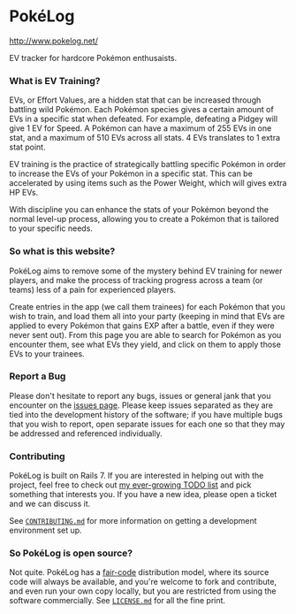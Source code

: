 # PokéLog

http://www.pokelog.net/

EV tracker for hardcore Pokémon enthusaists.

### What is EV Training?

EVs, or Effort Values, are a hidden stat that can be increased through battling
wild Pokémon. Each Pokémon species gives a certain amount of EVs in a specific
stat when defeated. For example, defeating a Pidgey will give 1 EV for Speed.
A Pokémon can have a maximum of 255 EVs in one stat, and a maximum of 510 EVs
across all stats. 4 EVs translates to 1 extra stat point.

EV training is the practice of strategically battling specific Pokémon in order
to increase the EVs of your Pokémon in a specific stat. This can be accelerated
by using items such as the Power Weight, which will gives extra HP EVs.

With discipline you can enhance the stats of your Pokémon beyond the normal
level-up process, allowing you to create a Pokémon that is tailored to your
specific needs.

### So what is this website?

PokéLog aims to remove some of the mystery behind EV training for newer
players, and make the process of tracking progress across a team (or teams)
less of a pain for experienced players.

Create entries in the app (we call them
trainees) for each Pokémon that you wish to train, and load them all into your
party (keeping in mind that EVs are applied to every Pokémon that gains EXP
after a battle, even if they were never sent out). From this page you are able
to search for Pokémon as you encounter them, see what EVs they yield, and click
on them to apply those EVs to your trainees.

### Report a Bug

Please don't hesitate to report any bugs, issues or general jank that you
encounter on the [issues page](https://github.com/vinnydiehl/pokelog/issues).
Please keep issues separated as they are tied into the development history of
the software; if you have multiple bugs that you wish to report, open separate
issues for each one so that they may be addressed and referenced individually.

### Contributing

PokéLog is built on Rails 7. If you are interested in helping out with the
project, feel free to check out
[my ever-growing TODO list](https://github.com/vinnydiehl/pokelog/issues) and
pick something that interests you. If you have a new idea, please open a ticket
and we can discuss it.

See
[`CONTRIBUTING.md`](https://github.com/vinnydiehl/pokelog/blob/trunk/CONTRIBUTING.md)
for more information on getting a development environment set up.

### So PokéLog is open source?

Not quite. PokéLog has a [fair-code](https://faircode.io/) distribution model,
where its source code will always be available, and you're welcome to fork and
contribute, and even run your own copy locally, but you are restricted from using
the software commercially. See
[`LICENSE.md`](https://github.com/vinnydiehl/pokelog/blob/trunk/LICENSE.md)
for all the fine print.

